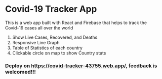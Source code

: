 # Covid-19 Tracker App

This is a web app built with React and Firebase that helps to track the Covid-19 cases all over the world 

<ol>
<li>Show Live Cases, Recovered, and Deaths</li>
<li>Responsive Line Graph</li>
<li>Table of Statistics of each country</li>
<li>Clickable circle on map to show Country stats</li>
</ol>

### Deploy on https://covid-tracker-43755.web.app/, feedback is welcomed!!!

